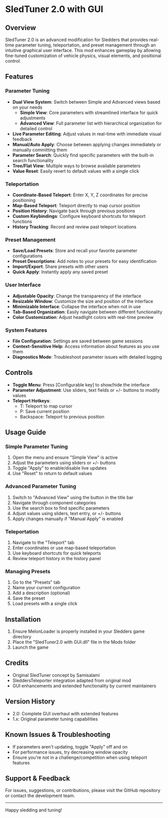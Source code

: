# SledTuner 2.0 with GUI

## Overview
SledTuner 2.0 is an advanced modification for Sledders that provides real-time parameter tuning, teleportation, and preset management through an intuitive graphical user interface. This mod enhances gameplay by allowing fine-tuned customization of vehicle physics, visual elements, and positional control.

## Features

### Parameter Tuning
- **Dual View System**: Switch between Simple and Advanced views based on your needs
  - **Simple View**: Core parameters with streamlined interface for quick adjustments
  - **Advanced View**: Full parameter list with hierarchical organization for detailed control
- **Live Parameter Editing**: Adjust values in real-time with immediate visual feedback
- **Manual/Auto Apply**: Choose between applying changes immediately or manually committing them
- **Parameter Search**: Quickly find specific parameters with the built-in search functionality
- **Tree/Flat View**: Multiple ways to browse available parameters
- **Value Reset**: Easily revert to default values with a single click

### Teleportation
- **Coordinate-Based Teleport**: Enter X, Y, Z coordinates for precise positioning
- **Map-Based Teleport**: Teleport directly to map cursor position
- **Position History**: Navigate back through previous positions
- **Custom Keybindings**: Configure keyboard shortcuts for teleport functions
- **History Tracking**: Record and review past teleport locations

### Preset Management
- **Save/Load Presets**: Store and recall your favorite parameter configurations
- **Preset Descriptions**: Add notes to your presets for easy identification
- **Import/Export**: Share presets with other users
- **Quick Apply**: Instantly apply any saved preset

### User Interface
- **Adjustable Opacity**: Change the transparency of the interface
- **Resizable Window**: Customize the size and position of the interface
- **Minimizable Interface**: Collapse the interface when not in use
- **Tab-Based Organization**: Easily navigate between different functionality
- **Color Customization**: Adjust headlight colors with real-time preview

### System Features
- **File Configuration**: Settings are saved between game sessions
- **Context-Sensitive Help**: Access information about features as you use them
- **Diagnostics Mode**: Troubleshoot parameter issues with detailed logging

## Controls

- **Toggle Menu**: Press [Configurable key] to show/hide the interface
- **Parameter Adjustment**: Use sliders, text fields or +/- buttons to modify values
- **Teleport Hotkeys**:
  - T: Teleport to map cursor
  - P: Save current position
  - Backspace: Teleport to previous position

## Usage Guide

### Simple Parameter Tuning
1. Open the menu and ensure "Simple View" is active
2. Adjust the parameters using sliders or +/- buttons
3. Toggle "Apply" to enable/disable live updates
4. Use "Reset" to return to default values

### Advanced Parameter Tuning
1. Switch to "Advanced View" using the button in the title bar
2. Navigate through component categories
3. Use the search box to find specific parameters
4. Adjust values using sliders, text entry, or +/- buttons
5. Apply changes manually if "Manual Apply" is enabled

### Teleportation
1. Navigate to the "Teleport" tab
2. Enter coordinates or use map-based teleportation
3. Use keyboard shortcuts for quick teleports
4. Review teleport history in the history panel

### Managing Presets
1. Go to the "Presets" tab
2. Name your current configuration
3. Add a description (optional)
4. Save the preset
5. Load presets with a single click

## Installation

1. Ensure MelonLoader is properly installed in your Sledders game directory
2. Place the "SledTuner2.0 with GUI.dll" file in the Mods folder
3. Launch the game

## Credits
- Original SledTuner concept by Samisalami
- SleddersTeleporter integration adapted from original mod
- GUI enhancements and extended functionality by current maintainers

## Version History
- 2.0: Complete GUI overhaul with extended features
- 1.x: Original parameter tuning capabilities

## Known Issues & Troubleshooting
- If parameters aren't updating, toggle "Apply" off and on
- For performance issues, try decreasing window opacity
- Ensure you're not in a challenge/competition when using teleport features

## Support & Feedback
For issues, suggestions, or contributions, please visit the GitHub repository or contact the development team.

---

Happy sledding and tuning!